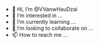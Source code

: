 - 👋 Hi, I’m @VVanwHauDzai
- 👀 I’m interested in ...
- 🌱 I’m currently learning ...
- 💞️ I’m looking to collaborate on ...
- 📫 How to reach me ...

<!---
VVanHaucutephomaique/VVanHaucutephomaique is a ✨ special ✨ repository because its `README.md` (this file) appears on your GitHub profile.
You can click the Preview link to take a look at your changes.
--->
